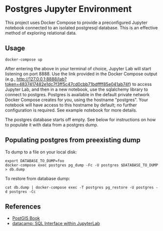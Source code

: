 # Postgres Jupyter Environment

This project uses Docker Compose to provide a preconfigured Jupyter notebook
connected to an isolated postgresql database. This is an effective method of
exploring relational data.

## Usage

    docker-compose up

After entering the above in your terminal of choice, Jupyter Lab will start
listening on port 8888. Use the link provided in the Docker Compose output
(e.g., http://127.0.0.1:8888/lab?token=4837417482e1dc7f3ff5c47cd0cbb71bdffff85e041ab74f) to access Jupyter Lab,
and then in a new notebook, use the sqlalchemy library to connect to
postgres. Postgres is available in the default private network Docker Compose
creates for you, using the hostname "postgres". Your notebook will have
access to this hostname by default; no further configuration is required. See
example notebook for more details.

The postgres database starts off empty. See below for instructions on how to
populate it with data from a postgres dump.

## Populating postgres from preexisting dump

To dump to a file on your local disk:

    export DATABASE_TO_DUMP=foo
    docker-compose exec postgres pg_dump -Fc -U postgres $DATABASE_TO_DUMP  > db.dump

To restore from database dump:

    cat db.dump | docker-compose exec -T postgres pg_restore -U postgres -d postgres -Cc

## References

 - [PostGIS Book](https://postgis.gishub.org/chapters/installation.html)
 - [datacamp: SQL Interface within JupyterLab](https://www.datacamp.com/community/tutorials/sql-interface-within-jupyterlab)
